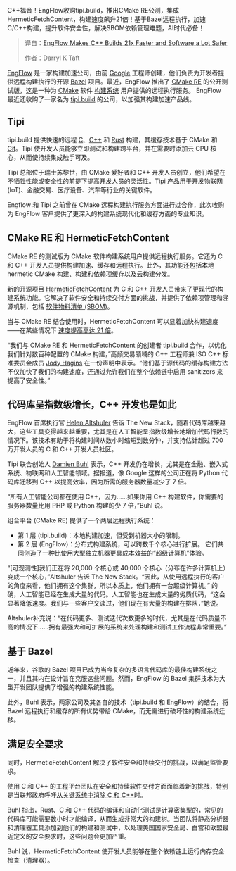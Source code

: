 
<!--
title: EngFlow使C++构建速度提高21倍，软件安全性大大提高
cover: https://cdn.thenewstack.io/media/2025/04/b0fb4788-skyler-h-xalujbpfbsi-unsplash.jpg
summary: C++福音！EngFlow收购tipi.build，推出CMake RE公测，集成HermeticFetchContent，构建速度飙升21倍！基于Bazel远程执行，加速C/C++构建，提升软件安全性，解决SBOM依赖管理难题，AI时代必备！
-->

C++福音！EngFlow收购tipi.build，推出CMake RE公测，集成HermeticFetchContent，构建速度飙升21倍！基于Bazel远程执行，加速C/C++构建，提升软件安全性，解决SBOM依赖管理难题，AI时代必备！

> 译自：[EngFlow Makes C++ Builds 21x Faster and Software a Lot Safer](https://thenewstack.io/engflow-makes-c-builds-21x-faster-and-software-a-lot-safer/)
> 
> 作者：Darryl K Taft

[EngFlow](https://www.engflow.com/) 是一家构建加速公司，由前 [Google](https://cloud.google.com/?utm_content=inline+mention) 工程师创建，他们负责为开发者提供远程构建执行的开源 [Bazel](https://bazel.build/) 项目。最近，EngFlow 推出了 [CMake RE](https://www.engflow.com/product/cmakere) 的公开测试版，这是一种为 [CMake](https://cmake.org/) 软件 [构建系统](https://thenewstack.io/engflow-bazel-and-more-for-faster-builds/) 用户提供的远程执行服务。
EngFlow 最近还收购了一家名为 [tipi.build](https://tipi.build/) 的公司，以加强其构建加速产品线。

## Tipi

tipi.build 提供快速的远程 [C](https://thenewstack.io/the-obfuscated-c-code-competition-returns/)、[C++](https://thenewstack.io/out-with-c-and-c-in-with-memory-safety/) 和 [Rust](https://thenewstack.io/rust-programming-language-guide/) 构建，其缓存技术基于 CMake 和 [Git](https://thenewstack.io/need-to-know-git-start-here/)。Tipi 使开发人员能够立即测试和构建跨平台，并在需要时添加云 CPU 核心，从而使持续集成触手可及。

Tipi 总部位于瑞士苏黎世，由 CMake 爱好者和 C++ 开发人员创立，他们希望在不牺牲性能或安全性的前提下提高开发人员的灵活性。Tipi 产品用于开发物联网 (IoT)、金融交易、医疗设备、汽车等行业的关键软件。

Engflow 和 Tipi 之前曾在 CMake 远程构建执行服务方面进行过合作，此次收购为 EngFlow 客户提供了更深入的构建系统现代化和缓存方面的专业知识。

## CMake RE 和 HermeticFetchContent

CMake RE 的测试版为 CMake 软件构建系统用户提供远程执行服务。它还为 C 和 C++ 开发人员提供构建加速、缓存和远程执行。此外，其功能还包括本地 hermetic CMake 构建、构建和依赖项缓存以及云构建分发。

新的开源项目 [HermeticFetchContent](https://tipi.build/blog/20250225-hfc-launch) 为 C 和 C++ 开发人员带来了更现代的构建系统功能。它解决了软件安全和持续交付方面的挑战，并提供了依赖项管理和溯源机制，包括 [软件物料清单 (SBOM)](https://thenewstack.io/a-good-sbom-is-hard-to-find/)。

当与 CMake RE 结合使用时，HermeticFetchContent 可以显着加快构建速度——在某些情况下 [速度提高高达 21 倍](https://github.com/tipi-build/hfc-bench/blob/main/README.md)。

“我们与 CMake RE 和 HermeticFetchContent 的创建者 tipi.build 合作，以优化我们针对数百种配置的 CMake 构建，”高频交易领域的 C++ 工程师兼 ISO C++ 标准委员会成员 [Jody Hagins](https://cplusplusonline.com/) 在一份声明中表示。“他们基于源代码的缓存构建方法不仅加快了我们的构建速度，还通过允许我们在整个依赖链中启用 sanitizers 来提高了安全性。”

## 代码库呈指数级增长，C++ 开发也是如此

EngFlow 首席执行官 [Helen Altshuler](https://www.linkedin.com/in/helen-altshuler/) 告诉 The New Stack，随着代码库越来越大，这些工具变得越来越重要，尤其是在人工智能呈指数级增长地增加代码行数的情况下。该技术有助于将构建时间从数小时缩短到数分钟，并支持估计超过 700 万开发人员的 C 和 C++ 开发人员社区。

Tipi 联合创始人 [Damien Buhl](https://www.linkedin.com/in/damien-buhl/) 表示，C++ 开发仍在增长，尤其是在金融、嵌入式系统、物联网和人工智能领域。据报道，像 Google 这样的公司正在将 Python 代码库迁移到 C++ 以提高效率，因为所需的服务器数量减少了 7 倍。

“所有人工智能公司都在使用 C++，因为……如果你用 C++ 构建软件，你需要的服务器数量比用 PHP 或 Python 构建的少 7 倍，”Buhl 说。

组合平台 (CMake RE) 提供了一个两层远程执行系统：

- 第 1 层 (tipi.build)：本地构建加速，但受到机器大小的限制。
- 第 2 层 (EngFlow)：分布式构建系统，可以跨数千个核心进行扩展。
它们共同创造了一种比使用大型独立机器更具成本效益的“超级计算机”体验。

“[可观测性]我们正在将 20,000 个核心或 40,000 个核心（分布在许多计算机上）变成一个核心，”Altshuler 告诉 The New Stack。“因此，从使用远程执行的客户的角度来看，他们拥有这个集群，所以本质上，他们拥有一台超级计算机。”
的确，人工智能已经在生成大量的代码。人工智能也在生成大量的劣质代码，“这会显著降低速度。我们与一些客户交谈过，他们现在有大量的构建在排队，”她说。

Altshuler补充说：“在代码更多、测试迭代次数更多的时代，尤其是在代码质量不高的情况下……拥有最强大和可扩展的系统来处理构建和测试工作流程非常重要。”

## 基于 Bazel

近年来，谷歌的 Bazel 项目已成为当今复杂的多语言代码库的最佳构建系统之一，并且其内在设计旨在克服这些问题。然而，EngFlow 的 Bazel 集群技术为大型开发团队提供了增强的构建系统性能。

此外，Buhl 表示，两家公司及其各自的技术（tipi.build 和 EngFlow）的结合，将 Bazel 远程执行和缓存的所有优势带给 CMake，而无需进行破坏性的构建系统迁移。

## 满足安全要求

同时，HermeticFetchContent 解决了软件安全和持续交付的挑战，以满足监管要求。

使用 C 和 C++ 的工程平台团队在安全和持续软件交付方面面临着新的挑战，特别是当联邦政府呼吁[从关键系统中消除 C 和 C++](https://thenewstack.io/feds-critical-software-must-drop-c-c-by-2026-or-face-risk/)时。

Buhl 指出，Rust、C 和 C++ 代码的编译和自动化测试是计算密集型的，常见的代码库可能需要数小时才能编译，从而生成非常大的构建树。当团队将静态分析器和清理器工具添加到他们的构建和测试中，以处理美国国家安全局、白宫和欧盟最近定义的安全要求时，这些问题会更加严重。

Buhl 说，HermeticFetchContent 使开发人员能够在整个依赖链上运行内存安全检查（清理器）。